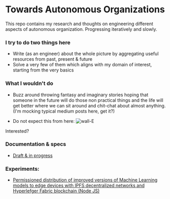 # Towards Autonomous Organizations
This repo contains my research and thoughts on engineering different aspects of autonomous organization. Progressing iteratively and slowly. 

### I try to do two things here
* Write (as an engineer) about the whole picture by aggregating useful resources from past, present & future
* Solve a very few of them which aligns with my domain of interest, starting from the very basics

### What I wouldn't do
* Buzz around throwing fantasy and imaginary stories hoping that someone in the future will do those non practical things and the life will get better where we can sit around and chit-chat about almost anything. (I'm mocking typical medium posts here, get it?)

* Do not expect this from here:
![wall-E](https://i.ytimg.com/vi/Yw7WAq_GZY8/maxresdefault.jpg)


Interested?
### Documentation & specs
* [Draft & in progress](https://github.com/a-mma/towards_autonomous_organizations/blob/master/Towards%20Autonomous%20Organizations.pdf)

### Experiments:
* [Permissioned distribution of improved versions of Machine Learning models to edge devices with IPFS decentralized networks and Hyperlefger Fabric blockchain (Node JS)](https://github.com/freakeinstein/permissioned_content_addressed_ML)

